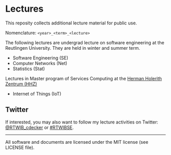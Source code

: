 # Lectures

This reposity collects additional lecture material for public use.

Nomenclature: `<year>_<term>_<lecture>`

The following lectures are undergrad lecture on software engineering at the Reutlingen University.
They are held in winter and summer term.

* Software Engineering (SE)
* Computer Networks (Net)
* Statistics (Stat)

Lectures in Master program of Services Computing at the [Herman Holerith Zentrum (HHZ)](http://www.hhz.de)

* Internet of Things (IoT)

## Twitter
If interested, you may also want to follow my lecture activities on Twitter: [@RTWIB_cdecker](https://twitter.com/rtwib_decker) or [#RTWIBSE](https://twitter.com/hashtag/RTWIBSE).

---
All software and documents are licensed under the MIT license (see LICENSE file).
